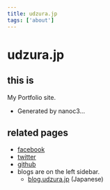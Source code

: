 ```yaml
--- 
title: udzura.jp
tags: ['about']
---
```


# udzura.jp #

## this is ##

My Portfolio site.

* Generated by nanoc3...

## related pages ##

* [facebook](http://www.facebook.com/uchio.kondo)
* [twitter](http://twitter.com/udzura)
* [github](https://github.com/udzura)
* blogs are on the left sidebar.
  * [blog.udzura.jp](http://blog.udzura.jp) (Japanese)

